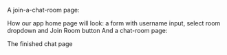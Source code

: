 A join-a-chat-room page:

How our app home page will look: a form with username input, select room dropdown and Join Room button
And a chat-room page:

The finished chat page
